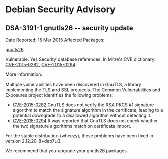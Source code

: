 
Debian Security Advisory
========================


DSA-3191-1 gnutls26 -- security update
--------------------------------------



Date Reported:
15 Mar 2015
Affected Packages:

[gnutls26](https://packages.debian.org/src:gnutls26)

Vulnerable:
Yes
Security database references:
In Mitre's CVE dictionary: [CVE-2015-0282](https://security-tracker.debian.org/tracker/CVE-2015-0282), [CVE-2015-0294](https://security-tracker.debian.org/tracker/CVE-2015-0294).  

More information:

Multiple vulnerabilities have been discovered in GnuTLS, a library
implementing the TLS and SSL protocols. The Common Vulnerabilities and
Exposures project identifies the following problems:


* [CVE-2015-0282](https://security-tracker.debian.org/tracker/CVE-2015-0282)
GnuTLS does not verify the RSA PKCS #1 signature algorithm to match
 the signature algorithm in the certificate, leading to a potential
 downgrade to a disallowed algorithm without detecting it.
* [CVE-2015-0294](https://security-tracker.debian.org/tracker/CVE-2015-0294)
It was reported that GnuTLS does not check whether the two signature
 algorithms match on certificate import.


For the stable distribution (wheezy), these problems have been fixed in
version 2.12.20-8+deb7u3.


We recommend that you upgrade your gnutls26 packages.





